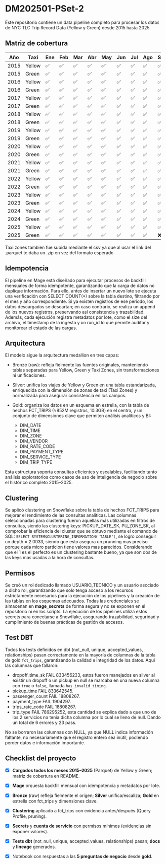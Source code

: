 # DM202501-PSet-2
Este repositorio contiene un data pipeline completo para procesar los datos de NYC TLC Trip Record Data (Yellow y Green) desde 2015 hasta 2025.

## Matriz de cobertura

| Año  | Taxi   | Ene | Feb | Mar | Abr | May | Jun | Jul | Ago | Sep | Oct | Nov | Dic |
|------|--------|-----|-----|-----|-----|-----|-----|-----|-----|-----|-----|-----|-----|
| 2015 | Yellow | ✅  | ✅  | ✅  | ✅  | ✅  | ✅  | ✅  | ✅  | ✅  | ✅  | ✅  | ✅  |
| 2015 | Green  | ✅  | ✅  | ✅  | ✅  | ✅  | ✅  | ✅  | ✅  | ✅  | ✅  | ✅  | ✅  |
| 2016 | Yellow | ✅  | ✅  | ✅  | ✅  | ✅  | ✅  | ✅  | ✅  | ✅  | ✅  | ✅  | ✅  |
| 2016 | Green  | ✅  | ✅  | ✅  | ✅  | ✅  | ✅  | ✅  | ✅  | ✅  | ✅  | ✅  | ✅  |
| 2017 | Yellow | ✅  | ✅  | ✅  | ✅  | ✅  | ✅  | ✅  | ✅  | ✅  | ✅  | ✅  | ✅  |
| 2017 | Green  | ✅  | ✅  | ✅  | ✅  | ✅  | ✅  | ✅  | ✅  | ✅  | ✅  | ✅  | ✅  |
| 2018 | Yellow | ✅  | ✅  | ✅  | ✅  | ✅  | ✅  | ✅  | ✅  | ✅  | ✅  | ✅  | ✅  |
| 2018 | Green  | ✅  | ✅  | ✅  | ✅  | ✅  | ✅  | ✅  | ✅  | ✅  | ✅  | ✅  | ✅  |
| 2019 | Yellow | ✅  | ✅  | ✅  | ✅  | ✅  | ✅  | ✅  | ✅  | ✅  | ✅  | ✅  | ✅  |
| 2019 | Green  | ✅  | ✅  | ✅  | ✅  | ✅  | ✅  | ✅  | ✅  | ✅  | ✅  | ✅  | ✅  |
| 2020 | Yellow | ✅  | ✅  | ✅  | ✅  | ✅  | ✅  | ✅  | ✅  | ✅  | ✅  | ✅  | ✅  |
| 2020 | Green  | ✅  | ✅  | ✅  | ✅  | ✅  | ✅  | ✅  | ✅  | ✅  | ✅  | ✅  | ✅  |
| 2021 | Yellow | ✅  | ✅  | ✅  | ✅  | ✅  | ✅  | ✅  | ✅  | ✅  | ✅  | ✅  | ✅  |
| 2021 | Green  | ✅  | ✅  | ✅  | ✅  | ✅  | ✅  | ✅  | ✅  | ✅  | ✅  | ✅  | ✅  |
| 2022 | Yellow | ✅  | ✅  | ✅  | ✅  | ✅  | ✅  | ✅  | ✅  | ✅  | ✅  | ✅  | ✅  |
| 2022 | Green  | ✅  | ✅  | ✅  | ✅  | ✅  | ✅  | ✅  | ✅  | ✅  | ✅  | ✅  | ✅  |
| 2023 | Yellow | ✅  | ✅  | ✅  | ✅  | ✅  | ✅  | ✅  | ✅  | ✅  | ✅  | ✅  | ✅  |
| 2023 | Green  | ✅  | ✅  | ✅  | ✅  | ✅  | ✅  | ✅  | ✅  | ✅  | ✅  | ✅  | ✅  |
| 2024 | Yellow | ✅  | ✅  | ✅  | ✅  | ✅  | ✅  | ✅  | ✅  | ✅  | ✅  | ✅  | ✅  |
| 2024 | Green  | ✅  | ✅  | ✅  | ✅  | ✅  | ✅  | ✅  | ✅  | ✅  | ✅  | ✅  | ✅  |
| 2025 | Yellow | ✅  | ✅  | ✅  | ✅  | ✅  | ✅  | ✅  | ✅  | ✅  | ✅  | ✅  | ✅  |
| 2025 | Green  | ✅  | ✅  | ✅  | ✅  | ✅  | ✅  | ✅  | ✅  | ❌  | ❌  | ❌  | ❌  |

Taxi zones tambien fue subida mediante el csv ya que al usar el link del .parquet te daba un .zip en vez del formato esperado

## Idempotencia

El pipeline en Mage está diseñado para ejecutar procesos de backfill mensuales de forma idempotente, garantizando que la carga de datos no duplique información. Para ello, antes de insertar un nuevo lote se ejecuta una verificación con SELECT COUNT(*) sobre la tabla destino, filtrando por el mes y año correspondiente. Si ya existen registros de ese período, los datos descargados se descartan; en caso contrario, se realiza un append de los nuevos registros, preservando así consistencia y trazabilidad. Además, cada ejecución registra metadatos por lote, como el size del archivo, el timestamp de la ingesta y un run_id lo que permite auditar y monitorear el estado de las cargas.

## Arquitectura

El modelo sigue la arquitectura medallion en tres capas:

- Bronze (raw): refleja fielmente las fuentes originales, manteniendo tablas separadas para Yellow, Green y Taxi Zones, sin transformaciones ni unificaciones.
- Silver: unifica los viajes de Yellow y Green en una tabla estandarizada, enriquecida con la dimensión de zonas de taxi (Taxi Zones) y normalizada para asegurar consistencia en los campos.
- Gold: organiza los datos en un esquema en estrella, con la tabla de hechos FCT_TRIPS (≈852M registros, 10.3GB) en el centro, y un conjunto de dimensiones clave que permiten análisis analíticos y BI:

  - DIM_DATE
  - DIM_TIME
  - DIM_ZONE
  - DIM_VENDOR
  - DIM_RATE_CODE
  - DIM_PAYMENT_TYPE
  - DIM_SERVICE_TYPE
  - DIM_TRIP_TYPE

Esta estructura soporta consultas eficientes y escalables, facilitando tanto análisis exploratorios como casos de uso de inteligencia de negocio sobre el histórico completo 2015–2025.

## Clustering

Se aplicó clustering en Snowflake sobre la tabla de hechos FCT_TRIPS para mejorar el rendimiento de las consultas analíticas. Las columnas seleccionadas para clustering fueron aquellas más utilizadas en filtros de consultas, siendo las clustering keys: PICKUP_DATE_SK, PU_ZONE_SK, al comprobar la eficiencia del cluster que se obtuvo mediante el comando de SQL: `SELECT SYSTEM$CLUSTERING_INFORMATION('TABLE')`, se logro conseguir un depth = 2.0033, siendo que esto asegura un prunning mas preciso porque cada micro particion tiene valores mas parecidos. Considerando que el 1 es el perfecto es un clustering bastante bueno, ya que son dos de las keys mas usadas a la hora de consultas.

## Permisos

Se creó un rol dedicado llamado USUARIO_TECNICO y un usuario asociado a dicho rol, garantizando que solo tenga acceso a los recursos estrictamente necesarios para la ejecución de los pipelines y la creación de las tablas en los esquemas adecuados. Todas las credenciales se almacenan en **mage_secrets** de forma segura y no se exponen en el repositorio ni en los scripts. La ejecución de los pipelines utiliza estos secrets para conectarse a Snowflake, asegurando trazabilidad, seguridad y cumplimiento de buenas prácticas de gestión de accesos.

## Test DBT

Todos los tests definidos en dbt (not_null, unique, accepted_values, relationships) pasan correctamente en la mayoría de columnas de la tabla de gold `fct_trips`, garantizando la calidad e integridad de los datos. Aqui las columnas que fallaron:
  - dropoff_time_sk FAIL 833456233, estos fueron manejados en silver al existir un dropoff o un pickup en null se marcaba en una nueva columna con `true` o `false`, llamada `has_invalid_timing`.
  - pickup_time FAIL 833642545.
  - passenger_count FAIL 18808267.
  - payment_type FAIL 1904297.
  - trips_rate_code FAIL 18808267.
  - trip_type FAIL 786295252, esta cantidad se explica dado a que uno de los 2 servicios no tenia dicha columna por lo cual se lleno de null.
Dando un total de 6 errores y 23 pass.

No se borraron las columnas con NULL, ya que NULL indica información faltante, no necesariamente que el registro entero sea inútil, podiendo perder datos e información importante.


## Checklist del proyecto
- [x] **Cargados todos los meses 2015–2025** (Parquet) de Yellow y Green; matriz de cobertura en README.
- [x] **Mage** orquesta backfill mensual con idempotencia y metadatos por lote.
- [x] **Bronze** (raw) refleja fielmente el origen; **Silver** unifica/escaliza; **Gold** en estrella con fct_trips y dimensiones clave.
- [x] **Clustering** aplicado a fct_trips con evidencia antes/después (Query Profile, pruning).
- [x] **Secrets** y **cuenta de servicio** con permisos mínimos (evidencias sin exponer valores).
- [x] **Tests dbt** (not_null, unique, accepted_values, relationships) pasan; **docs** y **lineage** generados.
- [x] Notebook con respuestas a las **5 preguntas de negocio** desde **gold**.

